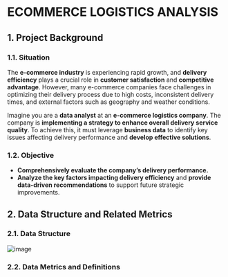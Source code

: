 # ECOMMERCE LOGISTICS ANALYSIS

## 1. Project Background

### 1.1. Situation

The **e-commerce industry** is experiencing rapid growth, and **delivery efficiency** plays a crucial role in **customer satisfaction** and **competitive advantage**. However, many e-commerce companies face challenges in optimizing their delivery process due to high costs, inconsistent delivery times, and external factors such as geography and weather conditions.

Imagine you are a **data analyst** at an **e-commerce logistics company**. The company is **implementing a strategy to enhance overall delivery service quality**. To achieve this, it must leverage **business data** to identify key issues affecting delivery performance and **develop effective solutions**.

### 1.2. Objective
- **Comprehensively evaluate the company’s delivery performance.**
- **Analyze the key factors impacting delivery efficiency** and **provide data-driven recommendations** to support future strategic improvements.

## 2. Data Structure and Related Metrics

### 2.1. Data Structure

![image](https://github.com/user-attachments/assets/75cea9ce-071f-49f3-b6ba-947d801e4d2c)



### 2.2. Data Metrics and Definitions
